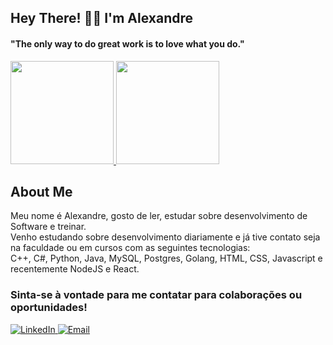 ## Hey There! 👋🏻 I'm Alexandre

<h4>"The only way to do great work is to love what you do."</h4>

<a href="https://github.com/leefell">
  <img height="165em" src="https://github-readme-stats.vercel.app/api?username=leefell&show_icons=true&theme=midnight-purple&include_all_commits=true&count_private=true&title_color=DC143C&icon_color=DC143C"/>
  <img height="165em" src="https://github-readme-stats.vercel.app/api/top-langs/?username=leefell&layout=compact&langs_count=7&theme=midnight-purple&title_color=DC143C&icon_color=DC143C"/>
</a>

## About Me
Meu nome é Alexandre, gosto de ler, estudar sobre desenvolvimento de Software e treinar. <br>
Venho estudando sobre desenvolvimento diariamente e já tive contato seja na faculdade ou em cursos com as seguintes tecnologias: <br>
C++, C#, Python, Java, MySQL, Postgres, Golang, HTML, CSS, Javascript e recentemente NodeJS e React. <br>

### Sinta-se à vontade para me contatar para colaborações ou oportunidades!
<a href="https://www.linkedin.com/in/alexandre-augusto-dos-santos-feltrin-ab637926b/">
  <img src="https://img.shields.io/badge/LinkedIn-0077B5?style=for-the-badge&logo=linkedin&logoColor=white" alt="LinkedIn">
</a>
<a href="mailto:alexandreaug21@gmail.com">
  <img src="https://img.shields.io/badge/Gmail-D14836?style=for-the-badge&logo=gmail&logoColor=white" alt="Email">
</a>
